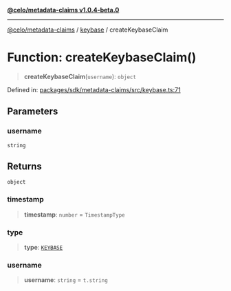 [**@celo/metadata-claims v1.0.4-beta.0**](../../README.md)

***

[@celo/metadata-claims](../../README.md) / [keybase](../README.md) / createKeybaseClaim

# Function: createKeybaseClaim()

> **createKeybaseClaim**(`username`): `object`

Defined in: [packages/sdk/metadata-claims/src/keybase.ts:71](https://github.com/celo-org/developer-tooling/blob/master/packages/sdk/metadata-claims/src/keybase.ts#L71)

## Parameters

### username

`string`

## Returns

`object`

### timestamp

> **timestamp**: `number` = `TimestampType`

### type

> **type**: [`KEYBASE`](../../types/enumerations/ClaimTypes.md#keybase)

### username

> **username**: `string` = `t.string`
